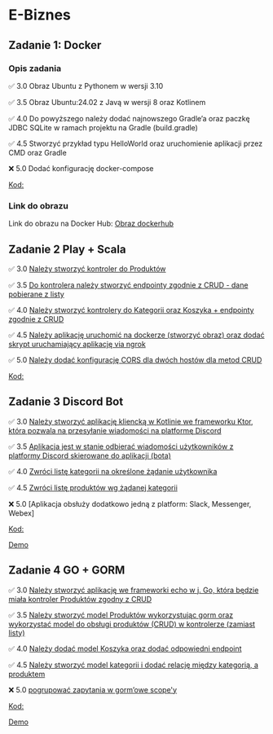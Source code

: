 # E-Biznes

## Zadanie 1: Docker

### Opis zadania

✅ 3.0 Obraz Ubuntu z Pythonem w wersji 3.10

✅ 3.5 Obraz Ubuntu:24.02 z Javą w wersji 8 oraz Kotlinem

✅ 4.0 Do powyższego należy dodać najnowszego Gradle’a oraz paczkę JDBC SQLite w ramach projektu na Gradle (build.gradle)

✅ 4.5 Stworzyć przykład typu HelloWorld oraz uruchomienie aplikacji przez CMD oraz Gradle

❌ 5.0 Dodać konfigurację docker-compose

[Kod:](https://github.com/Ziol3k/E-Biznes/tree/master/docker_project_1/app)

### Link do obrazu

Link do obrazu na Docker Hub: [Obraz dockerhub](https://hub.docker.com/r/ziol3k/ex1-image/tags)

## Zadanie 2 Play + Scala

✅ 3.0 [Należy stworzyć kontroler do Produktów](https://github.com/Ziol3k/E-Biznes/commit/9382c9765e87b35db04b9e3245b5b17a2b063a2e)

✅ 3.5 [Do kontrolera należy stworzyć endpointy zgodnie z CRUD - dane pobierane z listy](https://github.com/Ziol3k/E-Biznes/commit/06a01831855dca412e6c354ce9d1395e2f092ca3)

✅ 4.0  [Należy stworzyć kontrolery do Kategorii oraz Koszyka + endpointy zgodnie z CRUD](https://github.com/Ziol3k/E-Biznes/commit/857f153e93c12070fb525bfbccbbe63cd9db79dc#diff-49d22ae5b3cc23b77fa7c01b235c6729f858baf4a980d49318ac41b78086d373)

✅ 4.5 [Należy aplikację uruchomić na dockerze (stworzyć obraz) oraz dodać skrypt uruchamiający aplikację via ngrok](https://github.com/Ziol3k/E-Biznes/commit/e798dfd629cdaca3f24b3b108ea63fa245b6ec3c)

✅ 5.0 [Należy dodać konfigurację CORS dla dwóch hostów dla metod CRUD](https://github.com/Ziol3k/E-Biznes/commit/b6165e169bd2be45d51fa35e1dcad8cd7904c5d0)

[Kod:](https://github.com/Ziol3k/E-Biznes/tree/master/Scala/playapp)


## Zadanie 3 Discord Bot

✅ 3.0 [Należy stworzyć aplikację kliencką w Kotlinie we frameworku Ktor, która pozwala na przesyłanie wiadomości na platformę Discord](https://github.com/Ziol3k/E-Biznes/commit/5698c64e8142bafebab8c57422caec1656eca4f6)

✅ 3.5 [Aplikacja jest w stanie odbierać wiadomości użytkowników z platformy Discord skierowane do aplikacji (bota)](https://github.com/Ziol3k/E-Biznes/commit/d755ae6fcb1f343051f150f81233a6a27039dc2e)

✅ 4.0  [Zwróci listę kategorii na określone żądanie użytkownika](https://github.com/Ziol3k/E-Biznes/commit/ec2a50a14b6d08c0256323f3644a7bc0ae05a5ec)

✅ 4.5 [Zwróci listę produktów wg żądanej kategorii](https://github.com/Ziol3k/E-Biznes/commit/a1e2e4a52f8c9f7f33fd55d0fa19b2acfc198f5d)

❌ 5.0 [Aplikacja obsłuży dodatkowo jedną z platform: Slack, Messenger, Webex]

[Kod:](https://github.com/Ziol3k/E-Biznes/tree/master/DiscordBot/src/main/kotlin)

[Demo](Demos/Demo_zadanie_3.mp4)


## Zadanie 4 GO + GORM
✅ 3.0 [Należy stworzyć aplikację we frameworki echo w j. Go, która będzie miała kontroler Produktów zgodny z CRUD](https://github.com/Ziol3k/E-Biznes/commit/682e9b5da0fd94e9948e023d2cc6563117d8ef23)

✅ 3.5 [Należy stworzyć model Produktów wykorzystując gorm oraz wykorzystać model do obsługi produktów (CRUD) w kontrolerze (zamiast listy)](https://github.com/Ziol3k/E-Biznes/commit/682e9b5da0fd94e9948e023d2cc6563117d8ef23)

✅ 4.0  [Należy dodać model Koszyka oraz dodać odpowiedni endpoint](https://github.com/Ziol3k/E-Biznes/commit/e39431f27b683df669f8b5f58562fc72748058d3)

✅ 4.5 [Należy stworzyć model kategorii i dodać relację między kategorią, a produktem](https://github.com/Ziol3k/E-Biznes/commit/f9fe1f73bc53dede97daa8c0791922eb3bcf358b)

❌ 5.0 [pogrupować zapytania w gorm’owe scope'y]()

[Kod:](https://github.com/Ziol3k/E-Biznes/tree/master/Go_GROM)

[Demo]()
